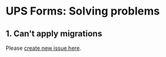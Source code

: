 # UPS Forms: Solving problems

## 1. Can't apply migrations

Please [create new issue here](https://github.com/jmas/up_software/issues/new).

